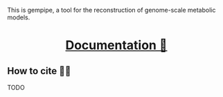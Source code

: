 This is gempipe, a tool for the reconstruction of genome-scale metabolic models.

<h1 align="center">
    <a href="https://gempipe.readthedocs.io/en/latest/">Documentation 📖</a>
</h1>

## How to cite ✍🏼

TODO